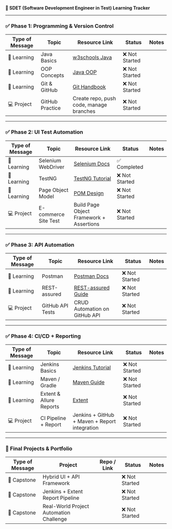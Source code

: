 **🧪 SDET (Software Development Engineer in Test) Learning Tracker**

---

### ✅ Phase 1: Programming & Version Control

| Type of Message | Topic                | Resource Link                                                           | Status        | Notes |
| --------------- | -------------------- | ----------------------------------------------------------------------- | ------------- | ----- |
| 📘 Learning     | Java Basics          | [w3schools Java](https://www.w3schools.com/java/)                      | ❌ Not Started |       |
| 📘 Learning     | OOP Concepts         | [Java OOP](https://www.geeksforgeeks.org/object-oriented-programming-oops-concept-in-java/) | ❌ Not Started |       |
| 📘 Learning     | Git & GitHub         | [Git Handbook](https://guides.github.com/introduction/git-handbook/)   | ❌ Not Started |       |
| 💻 Project      | GitHub Practice      | Create repo, push code, manage branches                                | ❌ Not Started |       |

---

### ✅ Phase 2: UI Test Automation

| Type of Message | Topic                  | Resource Link                                                                 | Status        | Notes |
| --------------- | ---------------------- | ----------------------------------------------------------------------------- | ------------- | ----- |
| 📘 Learning     | Selenium WebDriver     | [Selenium Docs](https://www.selenium.dev/documentation/)                      | ✅ Completed |       |
| 📘 Learning     | TestNG                 | [TestNG Tutorial](https://testng.org/doc/index.html)                          | ❌ Not Started |       |
| 📘 Learning     | Page Object Model      | [POM Design](https://www.toolsqa.com/selenium-webdriver/page-object-model/)   | ❌ Not Started |       |
| 💻 Project      | E-commerce Site Test   | Build Page Object Framework + Assertions                                     | ❌ Not Started |       |

---

### ✅ Phase 3: API Automation

| Type of Message | Topic             | Resource Link                                                                    | Status        | Notes |
| --------------- | ----------------- | -------------------------------------------------------------------------------- | ------------- | ----- |
| 📘 Learning     | Postman           | [Postman Docs](https://learning.postman.com/docs/getting-started/introduction/) | ❌ Not Started |       |
| 📘 Learning     | REST-assured      | [REST-assured Guide](https://rest-assured.io/)                                  | ❌ Not Started |       |
| 💻 Project      | GitHub API Tests  | CRUD Automation on GitHub API                                                   | ❌ Not Started |       |

---

### ✅ Phase 4: CI/CD + Reporting

| Type of Message | Topic               | Resource Link                                                          | Status        | Notes |
| --------------- | ------------------- | ---------------------------------------------------------------------- | ------------- | ----- |
| 📘 Learning     | Jenkins Basics       | [Jenkins Tutorial](https://www.jenkins.io/doc/tutorials/)             | ❌ Not Started |       |
| 📘 Learning     | Maven / Gradle       | [Maven Guide](https://maven.apache.org/guides/index.html)              | ❌ Not Started |       |
| 📘 Learning     | Extent & Allure Reports | [Extent](http://extentreports.com/docs/versions/4/java/index.html)   | ❌ Not Started |       |
| 💻 Project      | CI Pipeline + Report | Jenkins + GitHub + Maven + Report integration                          | ❌ Not Started |       |

---

### 🧠 Final Projects & Portfolio

| Type of Message | Project                                   | Repo / Link | Status        | Notes |
| --------------- | ----------------------------------------- | ----------- | ------------- | ----- |
| 💼 Capstone     | Hybrid UI + API Framework                |             | ❌ Not Started |       |
| 💼 Capstone     | Jenkins + Extent Report Pipeline         |             | ❌ Not Started |       |
| 💼 Capstone     | Real-World Project Automation Challenge  |             | ❌ Not Started |       |




